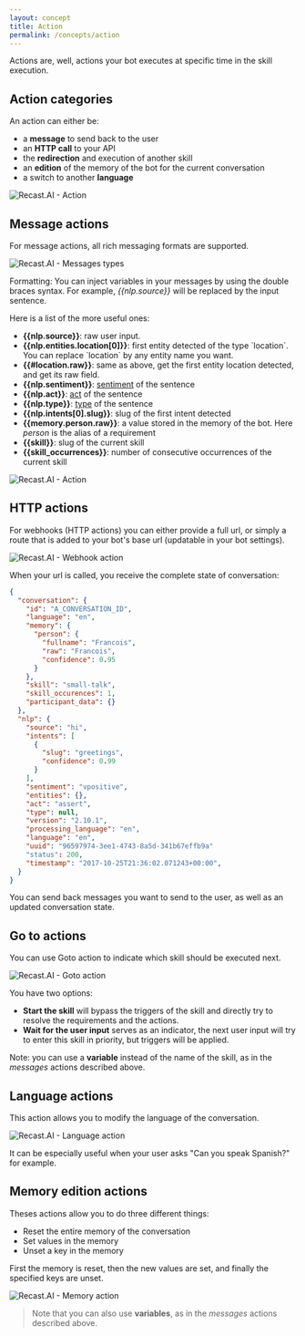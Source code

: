 ```yaml
---
layout: concept
title: Action
permalink: /concepts/action
---
```


Actions are, well, actions your bot executes at specific time in the skill execution.

## Action categories

An action can either be:
- a **message** to send back to the user
- an **HTTP call** to your API
- the **redirection** and execution of another skill
- an **edition** of the memory of the bot for the current conversation
- a switch to another **language**

![Recast.AI - Action](//cdn.recast.ai/man/recast-ai-actions-type.png)

## Message actions
For message actions, all rich messaging formats are supported.

![Recast.AI - Messages types](//cdn.recast.ai/man/recast-ai-type-of-messages.png)

Formatting:
You can inject variables in your messages by using the double braces syntax.
For example, *{{nlp.source}}* will be replaced by the input sentence.

Here is a list of the more useful ones:
* **{{nlp.source}}**: raw user input.
* **{{nlp.entities.location[0]}}**: first entity detected of the type \`location\`. You can replace \`location\` by any entity name you want.
* **{{#location.raw}}**: same as above, get the first entity location detected, and get its raw field.
* **{{nlp.sentiment}}**: <a href="https://recast.ai/docs/api-reference#sentence-sentiments" target="_blank" rel="noopener noreferrer">sentiment</a> of the sentence
* **{{nlp.act}}**: <a href="https://recast.ai/docs/api-reference#sentence-acts" target="_blank" rel="noopener noreferrer">act</a> of the sentence
* **{{nlp.type}}**: <a href="https://recast.ai/docs/api-reference#sentence-types" target="_blank" rel="noopener noreferrer">type</a> of the sentence
* **{{nlp.intents[0].slug}}**: slug of the first intent detected
* **{{memory.person.raw}}**: a value stored in the memory of the bot. Here *person* is the alias of a requirement
* **{{skill}}**: slug of the current skill
* **{{skill_occurrences}}**: number of consecutive occurrences of the current skill

![Recast.AI - Action](//cdn.recast.ai/man/recast-ai-action-2.png)

## HTTP actions

For webhooks (HTTP actions) you can either provide a full url, or simply a route that is added to your bot's base url (updatable in your bot settings).

![Recast.AI - Webhook action](//cdn.recast.ai/man/recast-ai-webhook-action.png)

When your url is called, you receive the complete state of conversation:

~~~ json
{
  "conversation": {
    "id": "A_CONVERSATION_ID",
    "language": "en",
    "memory": {
      "person": {
        "fullname": "Francois",
        "raw": "Francois",
        "confidence": 0.95
      }
    },
    "skill": "small-talk",
    "skill_occurences": 1,
    "participant_data": {}
  },
  "nlp": {
    "source": "hi",
    "intents": [
      {
        "slug": "greetings",
        "confidence": 0.99
      }
    ],
    "sentiment": "vpositive",
    "entities": {},
    "act": "assert",
    "type": null,
    "version": "2.10.1",
    "processing_language": "en",
    "language": "en",
    "uuid": "96597974-3ee1-4743-8a5d-341b67effb9a"
    "status": 200,
    "timestamp": "2017-10-25T21:36:02.071243+00:00",
  }
}
~~~

You can send back messages you want to send to the user, as well as an updated conversation state.

## Go to actions

You can use Goto action to indicate which skill should be executed next.

![Recast.AI - Goto action](//cdn.recast.ai/man/recast-ai-goto-action.png)

You have two options:
- **Start the skill** will bypass the triggers of the skill and directly try to resolve the requirements and the actions.
- **Wait for the user input** serves as an indicator, the next user input will try to enter this skill in priority, but triggers will be applied.

Note: you can use a **variable** instead of the name of the skill, as in the *messages* actions described above.

## Language actions

This action allows you to modify the language of the conversation.

![Recast.AI - Language action](//cdn.recast.ai/man/recast-ai-language-action.png)

It can be especially useful when your user asks "Can you speak Spanish?" for example.

## Memory edition actions

Theses actions allow you to do three different things:
* Reset the entire memory of the conversation
* Set values in the memory
* Unset a key in the memory

First the memory is reset, then the new values are set, and finally the specified keys are unset.

![Recast.AI - Memory action](//cdn.recast.ai/man/recast-ai-memory-action.png)

> Note that you can also use **variables**, as in the *messages* actions described above.
